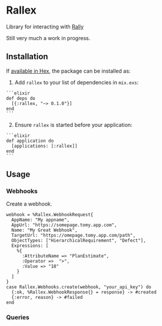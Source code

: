 # Rallex

Library for interacting with [Rally](https://www.rallydev.com/)

Still very much a work in progress.

## Installation

If [available in Hex](https://hex.pm/docs/publish), the package can be installed as:

  1. Add `rallex` to your list of dependencies in `mix.exs`:

    ```elixir
    def deps do
      [{:rallex, "~> 0.1.0"}]
    end
    ```

  2. Ensure `rallex` is started before your application:

    ```elixir
    def application do
      [applications: [:rallex]]
    end
    ```

## Usage

### Webhooks
Create a webhook.
  ```
  webhook = %Rallex.WebhookRequest{
    AppName: "My appname",
    AppUrl: "https://somepage.tomy.app.com",
    Name: "My Great Webhook",
    TargetUrl: "https://omepage.tomy.app.com/path",
    ObjectTypes: ["HierarchicalRequirement", "Defect"],
    Expressions: [ 
      %{
        :AttributeName => "PlanEstimate",
        :Operator =>  ">",
        :Value => "18"
      }
    ]
  }
  case Rallex.Webhooks.create(webhook, "your_api_key") do
    {:ok, %Rallex.WebhookResponse{} = response} -> #created
    {:error, reason} -> #failed
  end

  ```


### Queries


